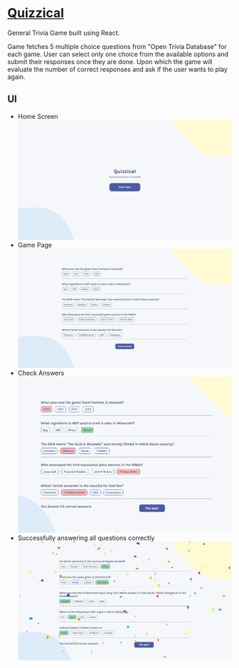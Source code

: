 # [Quizzical](https://fanciful-cucurucho-60dab9.netlify.app/)
General Trivia Game built using React.

Game fetches 5 multiple choice questions from "Open Trivia Database" for each game. User can select only one choice from the available options and submit their responses once they are done.
Upon which the game will evaluate the number of correct responses and ask if the user wants to play again.

## UI

- Home Screen
![](./vite-quizzical/src/assets/img1.PNG)
- Game Page
![](./vite-quizzical/src/assets/img2.PNG)
- Check Answers
![](./vite-quizzical/src/assets/img3.PNG)
- Successfully answering all questions correctly
![](./vite-quizzical/src/assets/img4.PNG)